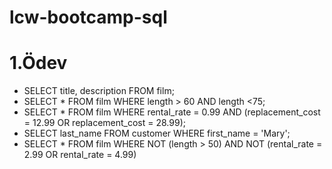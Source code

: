 # lcw-bootcamp-sql
# 1.Ödev
* SELECT title, description FROM film;
* SELECT * FROM film WHERE length > 60 AND length <75;
* SELECT * FROM film WHERE rental_rate = 0.99 AND (replacement_cost = 12.99 OR replacement_cost = 28.99);
* SELECT last_name FROM customer WHERE first_name = 'Mary';
* SELECT * FROM film WHERE NOT (length > 50) AND NOT (rental_rate = 2.99 OR rental_rate = 4.99)

